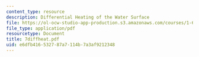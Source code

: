 ```yaml
---
content_type: resource
description: Differential Heating of the Water Surface
file: https://ol-ocw-studio-app-production.s3.amazonaws.com/courses/1-63-advanced-fluid-dynamics-of-the-environment-fall-2002/e6dfb416532787a7114b7a3af9212348_7diffheat.pdf
file_type: application/pdf
resourcetype: Document
title: 7diffheat.pdf
uid: e6dfb416-5327-87a7-114b-7a3af9212348
---
```

